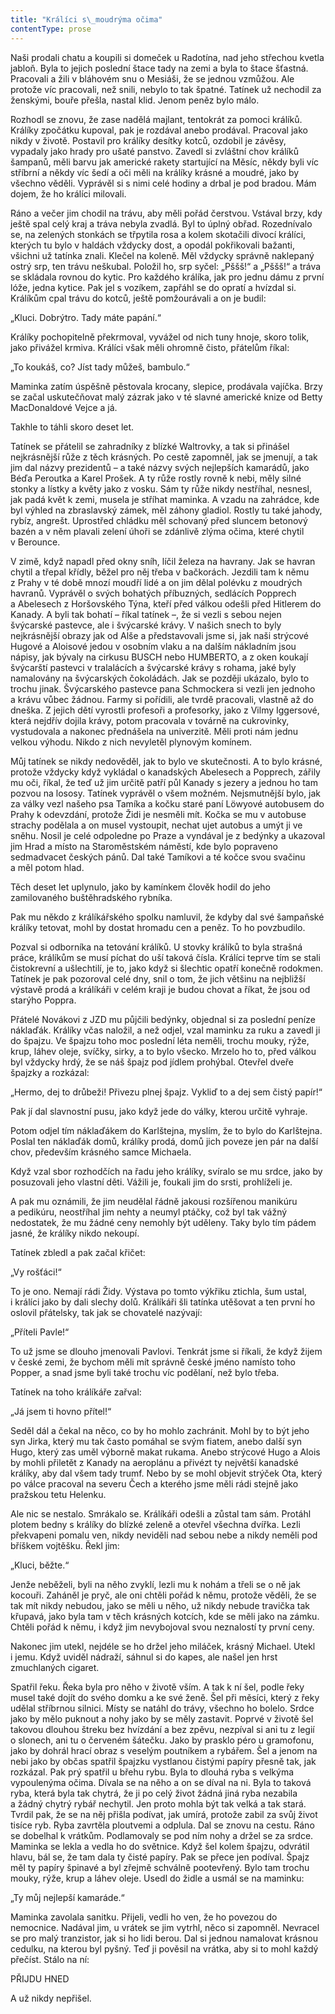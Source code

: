 ```yaml
---
title: "Králíci s\_moudrýma očima"
contentType: prose
---
```


<section>

Naši prodali chatu a koupili si domeček u Radotína, nad jeho střechou kvetla jabloň. Byla to jejich poslední štace tady na zemi a byla to štace šťastná. Pracovali a žili v bláhovém snu o Mesiáši, že se jednou vzmůžou. Ale protože víc pracovali, než snili, nebylo to tak špatné. Tatínek už nechodil za ženskými, bouře přešla, nastal klid. Jenom peněz bylo málo.

Rozhodl se znovu, že zase nadělá majlant, tentokrát za pomoci králíků. Králíky zpočátku kupoval, pak je rozdával anebo prodával. Pracoval jako nikdy v životě. Postavil pro králíky desítky kotců, ozdobil je závěsy, vypadaly jako hrady pro ušaté panstvo. Zavedl si zvláštní chov králíků šampanů, měli barvu jak americké rakety startující na Měsíc, někdy byli víc stříbrní a někdy víc šedí a oči měli na králíky krásné a moudré, jako by všechno věděli. Vyprávěl si s nimi celé hodiny a drbal je pod bradou. Mám dojem, že ho králíci milovali.

Ráno a večer jim chodil na trávu, aby měli pořád čerstvou. Vstával brzy, kdy ještě spal celý kraj a tráva nebyla zvadlá. Byl to úplný obřad. Rozednívalo se, na zelených stonkách se třpytila rosa a kolem skotačili divocí králíci, kterých tu bylo v haldách vždycky dost, a opodál pokřikovali bažanti, všichni už tatínka znali. Klečel na koleně. Měl vždycky správně naklepaný ostrý srp, ten trávu neškubal. Položil ho, srp syčel: „Pššš!“ a „Pššš!“ a tráva se skládala rovnou do kytic. Pro každého králíka, jak pro jednu dámu z první lóže, jedna kytice. Pak jel s vozíkem, zapřáhl se do opratí a hvízdal si. Králíkům cpal trávu do kotců, ještě pomžourávali a on je budil:

„Kluci. Dobrýtro. Tady máte papání.“

Králíky pochopitelně překrmoval, vyvážel od nich tuny hnoje, skoro tolik, jako přivážel krmiva. Králíci však měli ohromně čisto, přátelům říkal:

„To koukáš, co? Jíst tady můžeš, bambulo.“

Maminka zatím úspěšně pěstovala krocany, slepice, prodávala vajíčka. Brzy se začal uskutečňovat malý zázrak jako v té slavné americké knize od Betty MacDonaldové Vejce a já.

Takhle to táhli skoro deset let.

Tatínek se přátelil se zahradníky z blízké Waltrovky, a tak si přinášel nejkrásnější růže z těch krásných. Po cestě zapomněl, jak se jmenují, a tak jim dal názvy prezidentů – a také názvy svých nejlepších kamarádů, jako Béďa Peroutka a Karel Prošek. A ty růže rostly rovně k nebi, měly silné stonky a lístky a květy jako z vosku. Sám ty růže nikdy nestříhal, nesnesl, jak padá květ k zemi, musela je stříhat maminka. A vzadu na zahrádce, kde byl výhled na zbraslavský zámek, měl záhony gladiol. Rostly tu také jahody, rybíz, angrešt. Uprostřed chládku měl schovaný před sluncem betonový bazén a v něm plavali zelení úhoři se zdánlivě zlýma očima, které chytil v Berounce.

V zimě, když napadl před okny sníh, líčil železa na havrany. Jak se havran chytil a třepal křídly, běžel pro něj třeba v bačkorách. Jezdili tam k němu z Prahy v té době mnozí moudří lidé a on jim dělal polévku z moudrých havranů. Vyprávěl o svých bohatých příbuzných, sedlácích Popprech a Abelesech z Horšovského Týna, kteří před válkou odešli před Hitlerem do Kanady. A byli tak bohatí – říkal tatínek –, že si vezli s sebou nejen švýcarské pastevce, ale i švýcarské krávy. V našich snech to byly nejkrásnější obrazy jak od Alše a představovali jsme si, jak naši strýcové Hugové a Aloisové jedou v osobním vlaku a na dalším nákladním jsou nápisy, jak bývaly na cirkusu BUSCH nebo HUMBERTO, a z oken koukají švýcarští pastevci v tralalácích a švýcarské krávy s rohama, jaké byly namalovány na švýcarských čokoládách. Jak se později ukázalo, bylo to trochu jinak. Švýcarského pastevce pana Schmockera si vezli jen jednoho a krávu vůbec žádnou. Farmy si pořídili, ale tvrdě pracovali, vlastně až do dneška. Z jejich dětí vyrostli profesoři a profesorky, jako z Vilmy Iggersové, která nejdřív dojila krávy, potom pracovala v továrně na cukrovinky, vystudovala a nakonec přednášela na univerzitě. Měli proti nám jednu velkou výhodu. Nikdo z nich nevyletěl plynovým komínem.

Můj tatínek se nikdy nedověděl, jak to bylo ve skutečnosti. A to bylo krásné, protože vždycky když vykládal o kanadských Abelesech a Popprech, zářily mu oči, říkal, že teď už jim určitě patří půl Kanady s jezery a jednou ho tam pozvou na lososy. Tatínek vyprávěl o všem možném. Nejsmutnější bylo, jak za války vezl našeho psa Tamíka a kočku staré paní Löwyové autobusem do Prahy k odevzdání, protože Židi je nesměli mít. Kočka se mu v autobuse strachy podělala a on musel vystoupit, nechat ujet autobus a umýt ji ve sněhu. Nosil je celé odpoledne po Praze a vyndával je z bedýnky a ukazoval jim Hrad a místo na Staroměstském náměstí, kde bylo popraveno sedmadvacet českých pánů. Dal také Tamíkovi a té kočce svou svačinu a měl potom hlad.

Těch deset let uplynulo, jako by kamínkem člověk hodil do jeho zamilovaného buštěhradského rybníka.

Pak mu někdo z králíkářského spolku namluvil, že kdyby dal své šampaňské králíky tetovat, mohl by dostat hromadu cen a peněz. To ho povzbudilo.

Pozval si odborníka na tetování králíků. U stovky králíků to byla strašná práce, králíkům se musí píchat do uší taková čísla. Králíci teprve tím se stali čistokrevní a ušlechtilí, je to, jako když si šlechtic opatří konečně rodokmen. Tatínek je pak pozoroval celé dny, snil o tom, že jich většinu na nejbližší výstavě prodá a králíkáři v celém kraji je budou chovat a říkat, že jsou od starýho Poppra.

Přátelé Novákovi z JZD mu půjčili bedýnky, objednal si za poslední peníze náklaďák. Králíky včas naložil, a než odjel, vzal maminku za ruku a zavedl ji do špajzu. Ve špajzu toho moc poslední léta neměli, trochu mouky, rýže, krup, láhev oleje, svíčky, sirky, a to bylo všecko. Mrzelo ho to, před válkou byl vždycky hrdý, že se náš špajz pod jídlem prohýbal. Otevřel dveře špajzky a rozkázal:

„Hermo, dej to drůbeži! Přivezu plnej špajz. Vykliď to a dej sem čistý papír!“

Pak jí dal slavnostní pusu, jako když jede do války, kterou určitě vyhraje.

Potom odjel tím náklaďákem do Karlštejna, myslím, že to bylo do Karlštejna. Poslal ten náklaďák domů, králíky prodá, domů jich poveze jen pár na další chov, především krásného samce Michaela.

Když vzal sbor rozhodčích na řadu jeho králíky, svíralo se mu srdce, jako by posuzovali jeho vlastní děti. Vážili je, foukali jim do srsti, prohlíželi je.

A pak mu oznámili, že jim neudělal řádně jakousi rozšířenou manikúru a pedikúru, neostříhal jim nehty a neumyl ptáčky, což byl tak vážný nedostatek, že mu žádné ceny nemohly být uděleny. Taky bylo tím pádem jasné, že králíky nikdo nekoupí.

Tatínek zbledl a pak začal křičet:

„Vy rošťáci!“

To je ono. Nemají rádi Židy. Výstava po tomto výkřiku ztichla, šum ustal, i králíci jako by dali slechy dolů. Králíkáři šli tatínka utěšovat a ten první ho oslovil přátelsky, tak jak se chovatelé nazývají:

„Příteli Pavle!“

To už jsme se dlouho jmenovali Pavlovi. Tenkrát jsme si říkali, že když žijem v české zemi, že bychom měli mít správně české jméno namísto toho Popper, a snad jsme byli také trochu víc podělaní, než bylo třeba.

Tatínek na toho králíkáře zařval:

„Já jsem ti hovno přítel!“

Seděl dál a čekal na něco, co by ho mohlo zachránit. Mohl by to být jeho syn Jirka, který mu tak často pomáhal se svým fiatem, anebo další syn Hugo, který zas uměl výborně makat rukama. Anebo strýcové Hugo a Alois by mohli přiletět z Kanady na aeroplánu a přivézt ty největší kanadské králíky, aby dal všem tady trumf. Nebo by se mohl objevit strýček Ota, který po válce pracoval na severu Čech a kterého jsme měli rádi stejně jako pražskou tetu Helenku.

Ale nic se nestalo. Smrákalo se. Králíkáři odešli a zůstal tam sám. Protáhl plotem bedny s králíky do blízké zeleně a otevřel všechna dvířka. Lezli překvapeni pomalu ven, nikdy neviděli nad sebou nebe a nikdy neměli pod bříškem vojtěšku. Řekl jim:

„Kluci, běžte.“

Jenže neběželi, byli na něho zvyklí, lezli mu k nohám a třeli se o ně jak kocouři. Zaháněl je pryč, ale oni chtěli pořád k němu, protože věděli, že se tak mít nikdy nebudou, jako se měli u něho, už nikdy nebude travička tak křupavá, jako byla tam v těch krásných kotcích, kde se měli jako na zámku. Chtěli pořád k němu, i když jim nevybojoval svou neznalostí ty první ceny.

Nakonec jim utekl, nejdéle se ho držel jeho miláček, krásný Michael. Utekl i jemu. Když uviděl nádraží, sáhnul si do kapes, ale našel jen hrst zmuchlaných cigaret.

Spatřil řeku. Řeka byla pro něho v životě vším. A tak k ní šel, podle řeky musel také dojít do svého domku a ke své ženě. Šel při měsíci, který z řeky udělal stříbrnou silnici. Místy se natáhl do trávy, všechno ho bolelo. Srdce jako by mělo puknout a nohy jako by se měly zastavit. Poprvé v životě šel takovou dlouhou štreku bez hvízdání a bez zpěvu, nezpíval si ani tu z legií o slonech, ani tu o červeném šátečku. Jako by prasklo péro u gramofonu, jako by dohrál hrací obraz s veselým poutníkem a rybářem. Šel a jenom na nebi jako by občas spatřil špajzku vystlanou čistými papíry přesně tak, jak rozkázal. Pak prý spatřil u břehu rybu. Byla to dlouhá ryba s velkýma vypoulenýma očima. Dívala se na něho a on se díval na ni. Byla to taková ryba, která byla tak chytrá, že ji po celý život žádná jiná ryba nezabila a žádný chytrý rybář nechytil. Jen proto mohla být tak velká a tak stará. Tvrdil pak, že se na něj přišla podívat, jak umírá, protože zabil za svůj život tisíce ryb. Ryba zavrtěla ploutvemi a odplula. Dal se znovu na cestu. Ráno se dobelhal k vrátkům. Podlamovaly se pod ním nohy a držel se za srdce. Maminka se lekla a vedla ho do světnice. Když šel kolem špajzu, odvrátil hlavu, bál se, že tam dala ty čisté papíry. Pak se přece jen podíval. Špajz měl ty papíry špinavé a byl zřejmě schválně pootevřený. Bylo tam trochu mouky, rýže, krup a láhev oleje. Usedl do židle a usmál se na maminku:

„Ty můj nejlepší kamaráde.“

Maminka zavolala sanitku. Přijeli, vedli ho ven, že ho povezou do nemocnice. Nadával jim, u vrátek se jim vytrhl, něco si zapomněl. Nevracel se pro malý tranzistor, jak si ho lidi berou. Dal si jednou namalovat krásnou cedulku, na kterou byl pyšný. Teď ji pověsil na vrátka, aby si to mohl každý přečíst. Stálo na ní:

</section>

<section>

PŘIJDU HNED

</section>

<section>

A už nikdy nepřišel.

</section>
